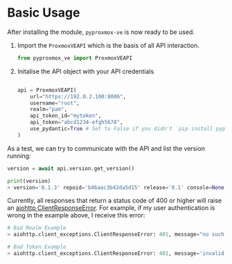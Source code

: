 # Basic Usage

After installing the module, `pyproxmox-ve` is now ready to be used.



1. Import the `ProxmoxVEAPI` which is the basis of all API interaction.

    ```python
    from pyproxmox_ve import ProxmoxVEAPI
    ```

2. Initalise the API object with your API credentials

    ```python

    api = ProxmoxVEAPI(
        url="https://192.0.2.100:8006",
        username="root",
        realm="pam",
        api_token_id="mytoken",
        api_token="abcd1234-efgh5678",
        use_pydantic=True # Set to False if you didn't `pip install pyproxmox-ve[pydantic]`
    )
    ```

As a test, we can try to communicate with the API and list the version running:

```python
version = await api.version.get_version()

print(version)
> version='8.1.3' repoid='b46aac3b42da5d15' release='8.1' console=None
```

Currently, all responses that return a status code of 400 or higher will raise an [aiohttp ClientResponseError](https://docs.aiohttp.org/en/stable/client_reference.html#aiohttp.ClientResponseError). For example, if my user authentication is wrong in the example above, I receive this error:

```python
# Bad Realm Example
> aiohttp.client_exceptions.ClientResponseError: 401, message="no such user ('root@badrealm')", url=URL('https://192.0.2.100:8006/api2/json/version')

# Bad Token Example
> aiohttp.client_exceptions.ClientResponseError: 401, message='invalid token value!', url=URL('https://192.0.2.100:8006/api2/json/version')
```
